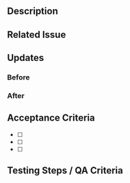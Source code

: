 ## Description

<!-- What does this code **change**? Why did you choose this approach? Did you learn anything worth sharing? -->

## Related Issue

<!-- Write "closes" followed by the Github issue number – this will automatically close the issue when the PR merges -->

## Updates

<!-- Include screenshots or videos with descriptions of the UI before and after your changes. -->

### Before

### After

## Acceptance Criteria

<!-- Include AC from the Github issue -->

- [ ]
- [ ]
- [ ]

## Testing Steps / QA Criteria

<!-- Provide steps to follow to properly test your additions. -->

